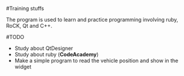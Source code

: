 #Training stuffs

The program is used to learn and practice programming involving ruby, RoCK, Qt and C++.

#TODO
* Study about QtDesigner
* Study about ruby (**CodeAcademy**)
* Make a simple program to read the vehicle position and show in the widget
